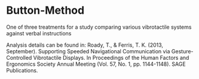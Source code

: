 # Button-Method
One of three treatments for a study comparing various vibrotactile systems against verbal instructions

Analysis details can be found in:
Roady, T., & Ferris, T. K. (2013, September). Supporting Speeded Navigational Communication via Gesture-Controlled Vibrotactile Displays. In Proceedings of the Human Factors and Ergonomics Society Annual Meeting (Vol. 57, No. 1, pp. 1144-1148). SAGE Publications.
